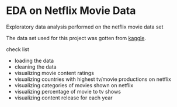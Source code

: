 # EDA on Netflix Movie Data
 Exploratory data analysis performed on the netflix movie data set

The data set used for this project was gotten from [kaggle](https://www.kaggle.com/shivamb/netflix-shows).

check list
* loading the data
* cleaning the data
* visualizing movie content ratings
* visualizing countries with highest tv/movie productions on netflix
* visualizing categories of movies shown on netflix
* visualizing percentage of movie to tv shows
* visualizing content release for each year
